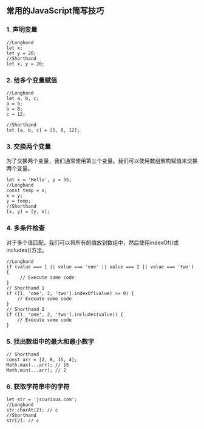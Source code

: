 ## 常用的JavaScript简写技巧

### 1. 声明变量
```
//Longhand 
let x; 
let y = 20; 
//Shorthand 
let x, y = 20;
```

### 2. 给多个变量赋值
```
//Longhand 
let a, b, c; 
a = 5; 
b = 8; 
c = 12;

//Shorthand 
let [a, b, c] = [5, 8, 12];
```

### 3. 交换两个变量
为了交换两个变量，我们通常使用第三个变量。我们可以使用数组解构赋值来交换两个变量。
```
let x = 'Hello', y = 55; 
//Longhand 
const temp = x; 
x = y; 
y = temp; 
//Shorthand 
[x, y] = [y, x];
```

### 4. 多条件检查
对于多个值匹配，我们可以将所有的值放到数组中，然后使用indexOf()或includes()方法。
```
//Longhand 
if (value === 1 || value === 'one' || value === 2 || value === 'two') { 
     // Execute some code 
} 
// Shorthand 1
if ([1, 'one', 2, 'two'].indexOf(value) >= 0) { 
    // Execute some code 
}
// Shorthand 2
if ([1, 'one', 2, 'two'].includes(value)) { 
    // Execute some code 
}
```

### 5. 找出数组中的最大和最小数字
```
// Shorthand 
const arr = [2, 8, 15, 4]; 
Math.max(...arr); // 15 
Math.min(...arr); // 2
```

### 6. 获取字符串中的字符
```
let str = 'jscurious.com'; 
//Longhand 
str.charAt(2); // c 
//Shorthand 
str[2]; // c
```
